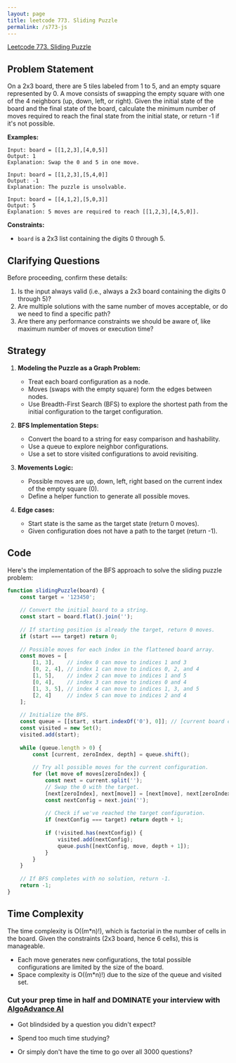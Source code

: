 ```yaml
---
layout: page
title: leetcode 773. Sliding Puzzle
permalink: /s773-js
---
```

[Leetcode 773. Sliding Puzzle](https://algoadvance.github.io/algoadvance/l773)
## Problem Statement

On a 2x3 board, there are 5 tiles labeled from 1 to 5, and an empty square represented by 0. A move consists of swapping the empty square with one of the 4 neighbors (up, down, left, or right). Given the initial state of the board and the final state of the board, calculate the minimum number of moves required to reach the final state from the initial state, or return -1 if it's not possible.

**Examples:**

```
Input: board = [[1,2,3],[4,0,5]]
Output: 1
Explanation: Swap the 0 and 5 in one move.

Input: board = [[1,2,3],[5,4,0]]
Output: -1
Explanation: The puzzle is unsolvable.

Input: board = [[4,1,2],[5,0,3]]
Output: 5
Explanation: 5 moves are required to reach [[1,2,3],[4,5,0]].
```

**Constraints:**

- `board` is a 2x3 list containing the digits 0 through 5.

## Clarifying Questions

Before proceeding, confirm these details:

1. Is the input always valid (i.e., always a 2x3 board containing the digits 0 through 5)?
2. Are multiple solutions with the same number of moves acceptable, or do we need to find a specific path?
3. Are there any performance constraints we should be aware of, like maximum number of moves or execution time?

## Strategy

1. **Modeling the Puzzle as a Graph Problem:**
   - Treat each board configuration as a node.
   - Moves (swaps with the empty square) form the edges between nodes.
   - Use Breadth-First Search (BFS) to explore the shortest path from the initial configuration to the target configuration.

2. **BFS Implementation Steps:**
   - Convert the board to a string for easy comparison and hashability.
   - Use a queue to explore neighbor configurations.
   - Use a set to store visited configurations to avoid revisiting.

3. **Movements Logic:**
   - Possible moves are up, down, left, right based on the current index of the empty square (0).
   - Define a helper function to generate all possible moves.

4. **Edge cases:**
   - Start state is the same as the target state (return 0 moves).
   - Given configuration does not have a path to the target (return -1).

## Code

Here's the implementation of the BFS approach to solve the sliding puzzle problem:

```javascript
function slidingPuzzle(board) {
    const target = '123450';
    
    // Convert the initial board to a string.
    const start = board.flat().join('');
    
    // If starting position is already the target, return 0 moves.
    if (start === target) return 0;
    
    // Possible moves for each index in the flattened board array.
    const moves = [
        [1, 3],    // index 0 can move to indices 1 and 3
        [0, 2, 4], // index 1 can move to indices 0, 2, and 4
        [1, 5],    // index 2 can move to indices 1 and 5
        [0, 4],    // index 3 can move to indices 0 and 4
        [1, 3, 5], // index 4 can move to indices 1, 3, and 5
        [2, 4]     // index 5 can move to indices 2 and 4
    ];
    
    // Initialize the BFS.
    const queue = [[start, start.indexOf('0'), 0]]; // [current board configuration, index of 0, depth]
    const visited = new Set();
    visited.add(start);
    
    while (queue.length > 0) {
        const [current, zeroIndex, depth] = queue.shift();
        
        // Try all possible moves for the current configuration.
        for (let move of moves[zeroIndex]) {
            const next = current.split('');
            // Swap the 0 with the target.
            [next[zeroIndex], next[move]] = [next[move], next[zeroIndex]];
            const nextConfig = next.join('');
            
            // Check if we've reached the target configuration.
            if (nextConfig === target) return depth + 1;
            
            if (!visited.has(nextConfig)) {
                visited.add(nextConfig);
                queue.push([nextConfig, move, depth + 1]);
            }
        }
    }
    
    // If BFS completes with no solution, return -1.
    return -1;
}
```

## Time Complexity

The time complexity is O((m*n)!), which is factorial in the number of cells in the board. Given the constraints (2x3 board, hence 6 cells), this is manageable.

- Each move generates new configurations, the total possible configurations are limited by the size of the board.
- Space complexity is O((m*n)!) due to the size of the queue and visited set.


### Cut your prep time in half and DOMINATE your interview with [AlgoAdvance AI](https://algoAdvance.com)

- Got blindsided by a question you didn't expect?

- Spend too much time studying?

- Or simply don't have the time to go over all 3000 questions?

